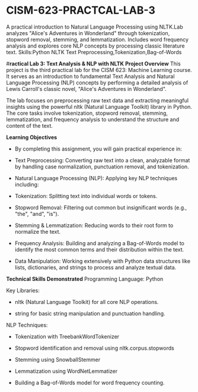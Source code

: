 # CISM-623-PRACTCAL-LAB-3
A practical introduction to Natural Language Processing using NLTK.Lab analyzes "Alice's Adventures in Wonderland" through tokenization, stopword removal, stemming, and lemmatization. Includes word frequency analysis and explores core NLP concepts by processing classic literature text. Skills:Python NLTK Text Preprocessing,Tokenization,Bag-of-Words

#**ractical Lab 3: Text Analysis & NLP with NLTK**
**Project Overview**
This project is the third practical lab for the CISM 623: Machine Learning course. It serves as an introduction to fundamental Text Analysis and Natural Language Processing (NLP) concepts by performing a detailed analysis of Lewis Carroll's classic novel, "Alice's Adventures in Wonderland".

The lab focuses on preprocessing raw text data and extracting meaningful insights using the powerful nltk (Natural Language Toolkit) library in Python. The core tasks involve tokenization, stopword removal, stemming, lemmatization, and frequency analysis to understand the structure and content of the text.

**Learning Objectives**
* By completing this assignment, you will gain practical experience in:

* Text Preprocessing: Converting raw text into a clean, analyzable format by handling case normalization, punctuation removal, and tokenization.

* Natural Language Processing (NLP): Applying key NLP techniques including:

* Tokenization: Splitting text into individual words or tokens.

* Stopword Removal: Filtering out common but insignificant words (e.g., "the", "and", "is").

* Stemming & Lemmatization: Reducing words to their root form to normalize the text.

* Frequency Analysis: Building and analyzing a Bag-of-Words model to identify the most common terms and their distribution within the text.

* Data Manipulation: Working extensively with Python data structures like lists, dictionaries, and strings to process and analyze textual data.

**Technical Skills Demonstrated**
Programming Language: Python

Key Libraries:

* nltk (Natural Language Toolkit) for all core NLP operations.

* string for basic string manipulation and punctuation handling.

NLP Techniques:

* Tokenization with TreebankWordTokenizer

* Stopword identification and removal using nltk.corpus.stopwords

* Stemming using SnowballStemmer

* Lemmatization using WordNetLemmatizer

* Building a Bag-of-Words model for word frequency counting.
